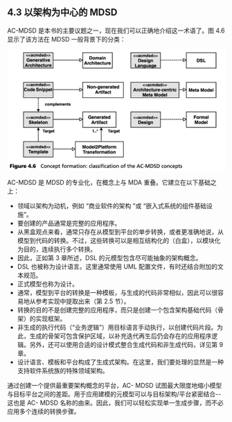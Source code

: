 ## 4.3 以架构为中心的 MDSD
AC-MDSD 是本书的主要议题之一，现在我们可以正确地介绍这一术语了。图 4.6 显示了该方法在 MDSD 一般背景下的分类：

![Figure 4.6](../img/f4.6.png)

AC-MDSD 是 MDSD 的专业化，在概念上与 MDA 重叠。它建立在以下基础之上：
- 领域以架构为动机，例如 “商业软件的架构 ”或 “嵌入式系统的组件基础设施”。
- 要创建的产品通常是完整的应用程序。
- 从黑盒观点来看，通常只存在从模型到平台的单步转换，或者更准确地说，从模型到代码的转换。不过，这些转换可以是相互结构化的（白盒），以模块化为目的，连续执行多个转换。
- 因此，正如第 3 章所述，DSL 的元模型包含尽可能抽象的架构概念。
- DSL 也被称为设计语言。这里通常使用 UML 配置文件，有时还结合附加的文本规范。
- 正式模型也称为设计。
- 通常，模型到平台的转换是一种模板，与生成的代码非常相似，因此可以很容易地从参考实现中提取出来（第 2.5 节）。
- 转换的目的不是创建完整的应用程序，而只是创建一个包含架构基础代码（骨架）的实现框架。
- 非生成的执行代码（“业务逻辑”）用目标语言手动执行，以创建代码片段。为此，生成的骨架可包含保护区域，以补充迭代再生后仍会存在的应用程序逻辑。另外，还可以使用合适的设计模式整合生成代码和非生成代码，详见第 9 章。
- 设计语言、模板和平台构成了生成式架构。在这里，我们要处理的显然是一种支持软件系统族的特殊领域架构。

通过创建一个提供最重要架构概念的平台，AC- MDSD 试图最大限度地缩小模型与目标平台之间的差距。用于应用建模的元模型可以与目标架构/平台紧密结合--这也是 AC- MDSD 名称的由来。因此，我们可以轻松实现单一生成步骤，而不必应用多个连续的转换步骤。

